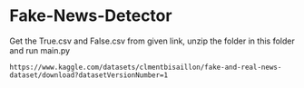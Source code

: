 # Fake-News-Detector

Get the True.csv and False.csv from given link, unzip the folder in this folder and run main.py

``` https://www.kaggle.com/datasets/clmentbisaillon/fake-and-real-news-dataset/download?datasetVersionNumber=1 ```
